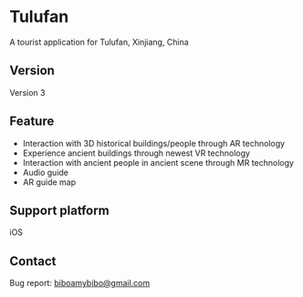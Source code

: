 # Tulufan
A tourist application for Tulufan, Xinjiang, China

## Version
Version 3

## Feature
- Interaction with 3D historical buildings/people through AR technology
- Experience ancient buildings through newest VR technology
- Interaction with ancient people in ancient scene through MR technology
- Audio guide
- AR guide map

## Support platform
iOS

## Contact
Bug report: biboamybibo@gmail.com
